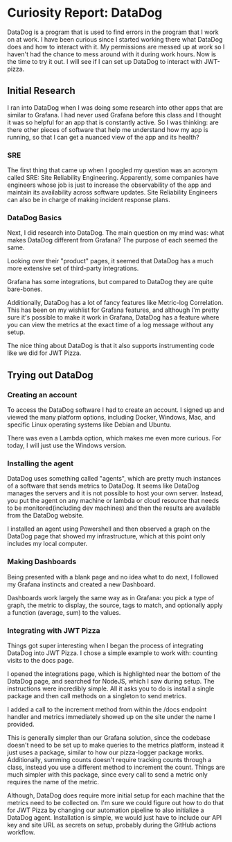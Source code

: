 
# Curiosity Report: DataDog
DataDog is a program that is used to find errors in the program that I work on at work. I have been curious since I started working there what DataDog does and how to interact with it. My permissions are messed up at work so I haven't had the chance to mess around with it during work hours. Now is the time to try it out. I will see if I can set up DataDog to interact with JWT-pizza.

## Initial Research
I ran into DataDog when I was doing some research into other apps that are similar to Grafana. I had never used Grafana before this class and I thought it was so helpful for an app that is constantly active. So I was thinking: are there other pieces of software that help me understand how my app is running, so that I can get a nuanced view of the app and its health? 

### SRE
The first thing that came up when I googled my question was an acronym called SRE: Site Reliability Engineering. Apparently, some companies have engineers whose job is just to increase the observability of the app and maintain its availability across software updates. Site Reliability Engineers can also be in charge of making incident response plans. 

### DataDog Basics
Next, I did research into DataDog. The main question on my mind was: what makes DataDog different from Grafana? The purpose of each seemed the same. 

Looking over their "product" pages, it seemed that DataDog has a much more extensive set of third-party integrations. 

Grafana has some integrations, but compared to DataDog they are quite bare-bones. 

Additionally, DataDog has a lot of fancy features like Metric-log Correlation. This has been on my wishlist for Grafana features, and although I'm pretty sure it's possible to make it work in Grafana, DataDog has a feature where you can view the metrics at the exact time of a log message without any setup.

The nice thing about DataDog is that it also supports instrumenting code like we did for JWT Pizza.

## Trying out DataDog
### Creating an account
To access the DataDog software I had to create an account. I signed up and viewed the many platform options, including Docker, Windows, Mac, and specific Linux operating systems like Debian and Ubuntu. 

There was even a Lambda option, which makes me even more curious. For today, I will just use the Windows version. 

### Installing the agent
DataDog uses something called "agents", which are pretty much instances of a software that sends metrics to DataDog. It seems like DataDog manages the servers and it is not possible to host your own server. Instead, you put the agent on any machine or lambda or cloud resource that needs to be monitored(including dev machines) and then the results are available from the DataDog website. 

I installed an agent using Powershell and then observed a graph on the DataDog page that showed my infrastructure, which at this point only includes my local computer.

### Making Dashboards

Being presented with a blank page and no idea what to do next, I followed my Grafana instincts and created a new Dashboard.

Dashboards work largely the same way as in Grafana: you pick a type of graph, the metric to display, the source, tags to match, and optionally apply a function (average, sum) to the values.

### Integrating with JWT Pizza
Things got super interesting when I began the process of integrating DataDog into JWT Pizza. I chose a simple example to work with: counting visits to the docs page. 

I opened the integrations page, which is highlighted near the bottom of the DataDog page, and searched for NodeJS, which I saw during setup. The instructions were incredibly simple. All it asks you to do is install a single package and then call methods on a singleton to send metrics. 

I added a call to the increment method from within the /docs endpoint handler and metrics immediately showed up on the site under the name I provided. 

This is generally simpler than our Grafana solution, since the codebase doesn't need to be set up to make queries to the metrics platform, instead it just uses a package, similar to how our pizza-logger package works. Additionally, summing counts doesn't require tracking counts through a class, instead you use a different method to increment the count. Things are much simpler with this package, since every call to send a metric only requires the name of the metric. 

Although, DataDog does require more initial setup for each machine that the metrics need to be collected on. I'm sure we could figure out how to do that for JWT Pizza by changing our automation pipeline to also initialize a DataDog agent. Installation is simple, we would just have to include our API key and site URL as secrets on setup, probably during the GitHub actions workflow.

